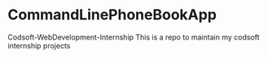 # CommandLinePhoneBookApp
Codsoft-WebDevelopment-Internship This is a repo to maintain my codsoft internship projects 
